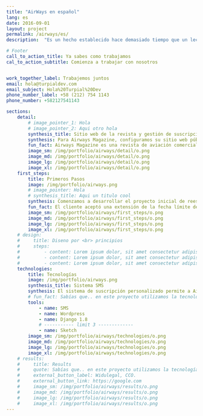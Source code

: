 ```yaml
---
title: "AirWays en español"
lang: es
date: 2016-09-01
layout: project
permalink: /airways/es/
description:  "Es un hecho establecido hace demasiado tiempo que un lector se distraerá con el contenido del texto..."

# Footer
call_to_action_title: Ya sabes como trabajamos
cal_to_action_subtitle: Comienza a trabajar con nosotros


work_together_label: Trabajemos juntos
email: hola@turpialdev.com
email_subject: Hola%20Turpial%20Dev
phone_number_label: +58 (212) 754 1143
phone_number: +582127541143

sections:
    detail:
        # image_pointer_1: Hola
        # image_pointer_2: Aqui otro hola
        synthesis_title: Sitio web de la revista y gestión de suscripciones personalizadas
        synthesis: Para Airways Magazine, configuramos su sitio web público y CMS para administrar la publicación de todas sus historias, y un sistema de gestión de suscriptores con todas las funciones.
        fun_fact: Airways Magazine es una revista de aviación comercial líder con una edición física que se encuentra en más de 35 países, y una edición digital.
        image_sm: /img/portfolio/airways/detail/o.png
        image_md: /img/portfolio/airways/detail/o.png
        image_lg: /img/portfolio/airways/detail/o.png
        image_xl: /img/portfolio/airways/detail/o.png
    first_steps:
        title: Primeros Pasos
        image: /img/portfolio/airways.png
        # image_pointer: Hola
        # synthesis_title: Aqui un titulo cool
        synthesis: Comenzamos a desarrollar el proyecto inicial de reestructuración del sitio web en diciembre de 2015 y durante el progreso comenzamos a trabajar con el cliente para desarrollar un sistema completamente personalizado para la gestión de las suscripciones a ambas ediciones de la revista.
        fun_fact: El cliente aceptó una extensión de la fecha límite debido al trabajo adicional que requería, incluido el sistema de suscripción. Nuestras negociaciones fueron siempre transparentes y puntuales.
        image_sm: /img/portfolio/airways/first_steps/o.png
        image_md: /img/portfolio/airways/first_steps/o.png
        image_lg: /img/portfolio/airways/first_steps/o.png
        image_xl: /img/portfolio/airways/first_steps/o.png
    # design:
    #     title: Diseno por <br> principios
    #     steps:
    #         - content: Lorem ipsum dolor, sit amet consectetur adipisicing elit. Voluptatibus voluptatum nemo vel reprehenderit cumque maxime perferendis. Obcaecati delectus quia non laudantium porro, dicta quae autem nobis iusto ut harum sint!
    #         - content: Lorem ipsum dolor, sit amet consectetur adipisicing elit. Voluptatibus voluptatum nemo vel reprehenderit cumque maxime perferendis.
    #         - content: Lorem ipsum dolor, sit amet consectetur adipisicing elit. Voluptatibus voluptatum nemo vel reprehenderit cumque maxime perferendis. Obcaecati delectus quia non laudantium porro.
    technologies:
        title: Tecnologías
        image: /img/portfolio/airways.png
        synthesis_title: Sistema SMS
        synthesis: El sistema de suscripción personalizado permite a Airways administrar todas las suscripciones en un mismo lugar, incluidas las suscripciones digitales y físicas; generando informes, estadísticas de ventas y preparando las listas de suscriptores e instrucciones de impresión para cada edición de la edición física y mucho más.
        # fun_fact: Sabías que.. en este proyecto utilizamos la tecnología ‘Lorem ipsum” para tal cosa texto aqui lorem ipsum para tal cosa texto aqui lorem ipsum.
        tools:
            - name: SMS
            - name: Wordpress
            - name: Django 1.8
            # ----------- limit 3 -------------
            - name: Sketch
        image_sm: /img/portfolio/airways/technologies/o.png
        image_md: /img/portfolio/airways/technologies/o.png
        image_lg: /img/portfolio/airways/technologies/o.png
        image_xl: /img/portfolio/airways/technologies/o.png
    # results:
    #     title: Results
    #     quote: Sabías que.. en este proyecto utilizamos la tecnología ‘Lorem ipsum” para tal cosa texto aqui lorem ipsum para tal cosa texto aqui lorem ipsum.
    #     external_button_label: Widulegal, CCO.
    #     external_button_link: https://google.com
    #     image_sm: /img/portfolio/airways/results/o.png
    #     image_md: /img/portfolio/airways/results/o.png
    #     image_lg: /img/portfolio/airways/results/o.png
    #     image_xl: /img/portfolio/airways/results/o.png
---
```

